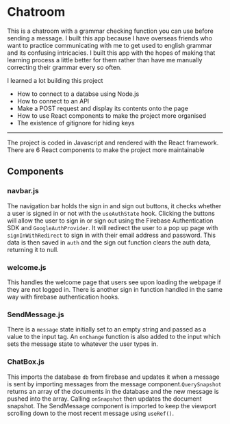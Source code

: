 # Chatroom    

This is a chatroom with a grammar checking function you can use before sending a message. I built this app because I have overseas friends who want to practice communicating with me to get used to english grammar and its confusing intricacies. I built this app with the hopes of making that learning process a little better for them rather than have me manually correcting their grammar every so often.

I learned a lot building this project
- How to connect to a databse using Node.js
- How to connect to an API
- Make a POST request and display its contents onto the page
- How to use React components to make the project more organised
- The existence of gitignore for hiding keys

----

The project is coded in Javascript and rendered with the React framework. There are 6 React components to make the project more maintainable 

## Components

### navbar.js

The navigation bar holds the sign in and sign out buttons, it checks whether a user is signed in or not with the `useAuthState` hook. Clicking the buttons will allow the user to sign in or sign out using the Firebase Authentication SDK and `GoogleAuthProvider`. It will redirect the user to a pop up page with `signInWithRedirect` to sign in with their email address and password. This data is then saved in `auth` and the sign out function clears the auth data, returning it to null. 

### welcome.js

This handles the welcome page that users see upon loading the webpage if they are not logged in. There is another sign in function handled in the same way with firebase authentication hooks.

### SendMessage.js 

There is a `message` state initially set to an empty string and passed as a value to the input tag. An `onChange` function is also added to the input which sets the message state to whatever the user types in. 

### ChatBox.js

This imports the database `db` from firebase and updates it when a message is sent by importing messages from the message component.`QuerySnapshot` returns an array of the documents in the database and the new message is pushed into the array. Calling `onSnapshot` then updates the document snapshot. The SendMessage component is imported to keep the viewport scrolling down to the most recent message using `useRef()`.




